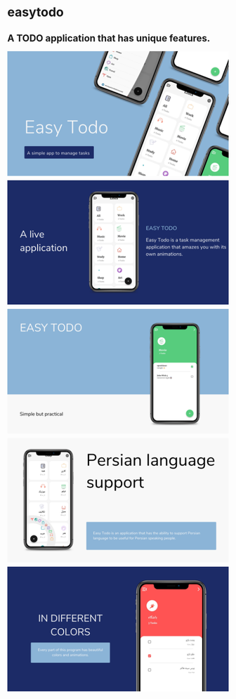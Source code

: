 # easytodo

## A TODO application that has unique features.

<div style="display: flex; flex-wrap: wrap; justify-content: center; gap: 10px; text-align: center;">
    <img src="assets/1.png" alt="Image 1" style="width: 100%;">
    <img src="assets/2.png" alt="Image 2" style="width: 100%;">
    <img src="assets/3.png" alt="Image 3" style="width: 100%;">
    <img src="assets/4.png" alt="Image 4" style="width: 100%;">
    <img src="assets/5.png" alt="Image 5" style="width: 100%;">

</div>



